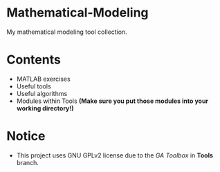 # Mathematical-Modeling
My mathematical modeling tool collection.

# Contents
  * MATLAB exercises
  * Useful tools
  * Useful algorithms
  * Modules within Tools **(Make sure you put those modules into your working directory!)**

# Notice
  * This project uses GNU GPLv2 license due to the *GA Toolbox* in **Tools** branch.

